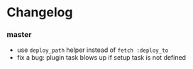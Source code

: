 # Changelog

### master
- use `deploy_path` helper instead of `fetch :deploy_to`
- fix a bug: plugin task blows up if setup task is not defined
